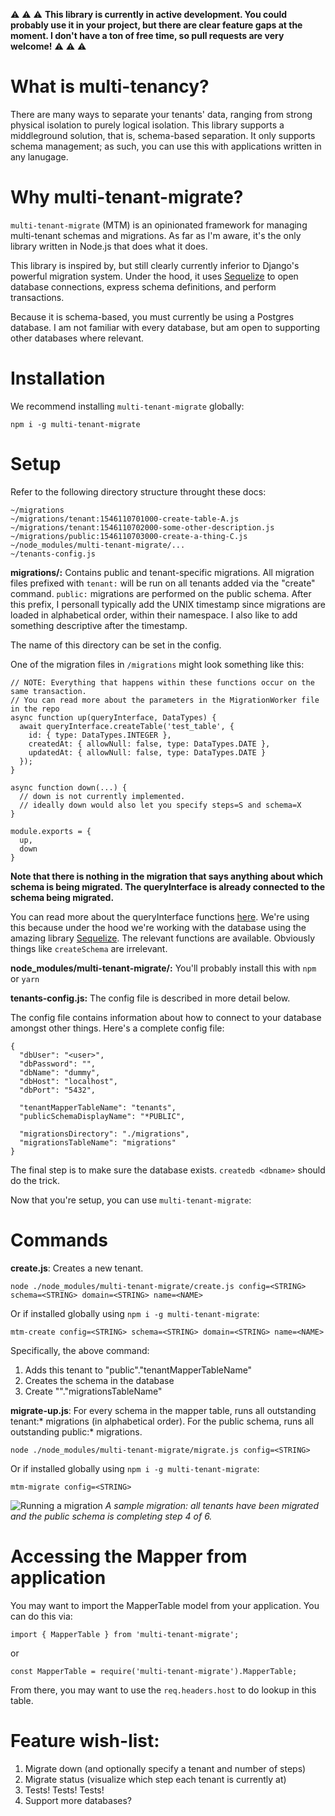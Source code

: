 ⚠️ ⚠️ ⚠️
**This library is currently in active development. You could probably use it in your project, but there are clear feature gaps at the moment. I don't have a ton of free time, so pull requests are very welcome!**
⚠️ ⚠️ ⚠️

# What is multi-tenancy?

There are many ways to separate your tenants' data, ranging from strong physical isolation to purely logical isolation. This library supports a middleground solution, that is, schema-based separation. It only supports schema management; as such, you can use this with applications written in any lanugage.

# Why multi-tenant-migrate?

`multi-tenant-migrate` (MTM) is an opinionated framework for managing multi-tenant schemas and migrations. As far as I'm aware, it's the only library written in Node.js that does what it does.

This library is inspired by, but still clearly currently inferior to Django's powerful migration system. Under the hood, it uses [Sequelize](http://docs.sequelizejs.com/) to open database connections, express schema definitions, and perform transactions.

Because it is schema-based, you must currently be using a Postgres database. I am not familiar with every database, but am open to supporting other databases where relevant.

# Installation

We recommend installing `multi-tenant-migrate` globally:

`npm i -g multi-tenant-migrate`

# Setup

Refer to the following directory structure throught these docs:

```
~/migrations
~/migrations/tenant:1546110701000-create-table-A.js
~/migrations/tenant:1546110702000-some-other-description.js
~/migrations/public:1546110703000-create-a-thing-C.js
~/node_modules/multi-tenant-migrate/...
~/tenants-config.js
```

**migrations/:** Contains public and tenant-specific migrations. All migration files prefixed with `tenant:` will be run on all tenants added via the "create" command. `public:` migrations are performed on the public schema. After this prefix, I personall typically add the UNIX timestamp since migrations are loaded in alphabetical order, within their namespace. I also like to add something descriptive after the timestamp.

The name of this directory can be set in the config.

One of the migration files in `/migrations` might look something like this:

```
// NOTE: Everything that happens within these functions occur on the same transaction.
// You can read more about the parameters in the MigrationWorker file in the repo
async function up(queryInterface, DataTypes) {
  await queryInterface.createTable('test_table', {
    id: { type: DataTypes.INTEGER },
    createdAt: { allowNull: false, type: DataTypes.DATE },
    updatedAt: { allowNull: false, type: DataTypes.DATE }
  });
}

async function down(...) {
  // down is not currently implemented.
  // ideally down would also let you specify steps=S and schema=X
}

module.exports = {
  up,
  down
}

```

**Note that there is nothing in the migration that says anything about which schema is being migrated. The queryInterface is already connected to the schema being migrated.**

You can read more about the queryInterface functions [here](http://docs.sequelizejs.com/class/lib/query-interface.js~QueryInterface.html). We're using this because under the hood we're working with the database using the amazing library [Sequelize](http://docs.sequelizejs.com/). The relevant functions are available. Obviously things like `createSchema` are irrelevant.

**node_modules/multi-tenant-migrate/:** You'll probably install this with `npm` or `yarn`

**tenants-config.js:** The config file is described in more detail below.

The config file contains information about how to connect to your database amongst other things. Here's a complete config file:

```
{
  "dbUser": "<user>",
  "dbPassword": "",
  "dbName": "dummy",
  "dbHost": "localhost",
  "dbPort": "5432",

  "tenantMapperTableName": "tenants",
  "publicSchemaDisplayName": "*PUBLIC",

  "migrationsDirectory": "./migrations",
  "migrationsTableName": "migrations"
}

```

The final step is to make sure the database exists. `createdb <dbname>` should do the trick.

Now that you're setup, you can use `multi-tenant-migrate`:

# Commands

**create.js**: Creates a new tenant.

`node ./node_modules/multi-tenant-migrate/create.js config=<STRING> schema=<STRING> domain=<STRING> name=<NAME>`

Or if installed globally using `npm i -g multi-tenant-migrate`:

`mtm-create config=<STRING> schema=<STRING> domain=<STRING> name=<NAME>`

Specifically, the above command:
  1. Adds this tenant to "public"."tenantMapperTableName"
  2. Creates the schema in the database
  3. Create "<schema>"."migrationsTableName"

**migrate-up.js**: For every schema in the mapper table, runs all outstanding tenant:* migrations (in alphabetical order). For the public schema, runs all outstanding public:* migrations.

`node ./node_modules/multi-tenant-migrate/migrate.js config=<STRING>`

Or if installed globally using `npm i -g multi-tenant-migrate`:

`mtm-migrate config=<STRING>`

![Running a migration](https://i.imgur.com/5n6wSZJ.png)
_A sample migration: all tenants have been migrated and the public schema is completing step 4 of 6._

# Accessing the Mapper from application

You may want to import the MapperTable model from your application. You can do this via:

```
import { MapperTable } from 'multi-tenant-migrate';
```

or

```
const MapperTable = require('multi-tenant-migrate').MapperTable;
```

From there, you may want to use the `req.headers.host` to do lookup in this table.

# Feature wish-list:
1. Migrate down (and optionally specify a tenant and number of steps)
2. Migrate status (visualize which step each tenant is currently at)
3. Tests! Tests! Tests!
4. Support more databases?
